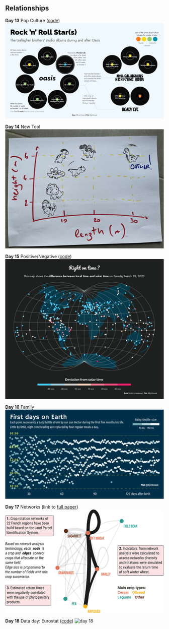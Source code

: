 ## Relationships

**Day 13** Pop Culture ([code](https://github.com/BjnNowak/TidyTuesday/blob/main/SC_Oasis.R))
![day 13](fig/day13.png)

**Day 14** New Tool
![day 14](fig/day14.jpg)

**Day 15** Positive/Negative ([code](https://github.com/BjnNowak/TidyTuesday/blob/main/SC_TimeZone.R))
![day 15](fig/day15.png)

**Day 16** Family 
![day 16](fig/day16.png)

**Day 17** Networks (link to [full paper](https://www.sciencedirect.com/science/article/abs/pii/S0308521X22000385))
![day 17](fig/day17.jpg)

**Day 18** Data day: Eurostat ([code](https://github.com/BjnNowak/TidyTuesday/blob/main/SC_Eurostats.R))
![day 18](fig/day18.png)
